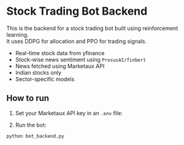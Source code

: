 # Stock Trading Bot Backend

This is the backend for a stock trading bot built using reinforcement learning.  
It uses DDPG for allocation and PPO for trading signals.  

- Real-time stock data from yfinance  
- Stock-wise news sentiment using `ProsusAI/finbert`  
- News fetched using Marketaux API  
- Indian stocks only  
- Sector-specific models  

## How to run

1. Set your Marketaux API key in an `.env` file:

2. Run the bot:
```bash
python bot_backend.py
